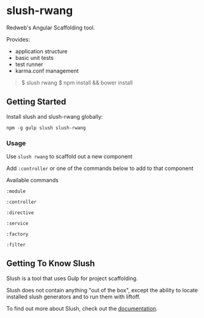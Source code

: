 # slush-rwang

Redweb's Angular Scaffolding tool.

Provides:

* application structure
* basic unit tests
* test runner
* karma.conf management

> $ slush rwang
> $ npm install && bower install

## Getting Started

Install slush and slush-rwang globally:

`npm -g gulp slush slush-rwang`

### Usage
Use `slush rwang` to scaffold out a new component

Add `:controller` or one of the commands below to add to that component

Available commands

`:module`

`:controller`

`:directive`

`:service`

`:factory`

`:filter`

## Getting To Know Slush

Slush is a tool that uses Gulp for project scaffolding.

Slush does not contain anything "out of the box", except the ability to locate installed slush generators and to run them with liftoff.

To find out more about Slush, check out the [documentation](https://github.com/klei/slush).
